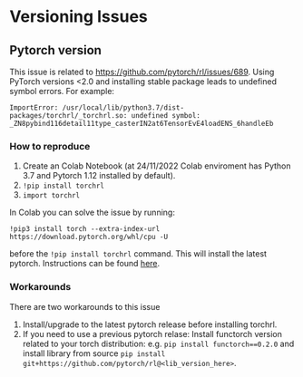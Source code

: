 # Versioning Issues

## Pytorch version
This issue is related to https://github.com/pytorch/rl/issues/689. Using PyTorch versions <2.0 and installing stable package leads to undefined symbol errors. For example:
```
ImportError: /usr/local/lib/python3.7/dist-packages/torchrl/_torchrl.so: undefined symbol: _ZN8pybind116detail11type_casterIN2at6TensorEvE4loadENS_6handleEb
```

### How to reproduce
1. Create an Colab Notebook (at 24/11/2022 Colab enviroment has Python 3.7 and Pytorch 1.12 installed by default).
2. ``` !pip install torchrl ```
3. ``` import torchrl ```

In Colab you can solve the issue by running:
``` 
!pip3 install torch --extra-index-url https://download.pytorch.org/whl/cpu -U 
```
before the ```!pip install torchrl``` command. This will install the latest pytorch. Instructions can be found [here](https://pytorch.org/get-started/locally/).

### Workarounds
There are two workarounds to this issue
1. Install/upgrade to the latest pytorch release before installing torchrl.
2. If you need to use a previous pytorch relase: Install functorch version related to your torch distribution: e.g. ``` pip install functorch==0.2.0 ``` and install library from source ``` pip install git+https://github.com/pytorch/rl@<lib_version_here> ```.
